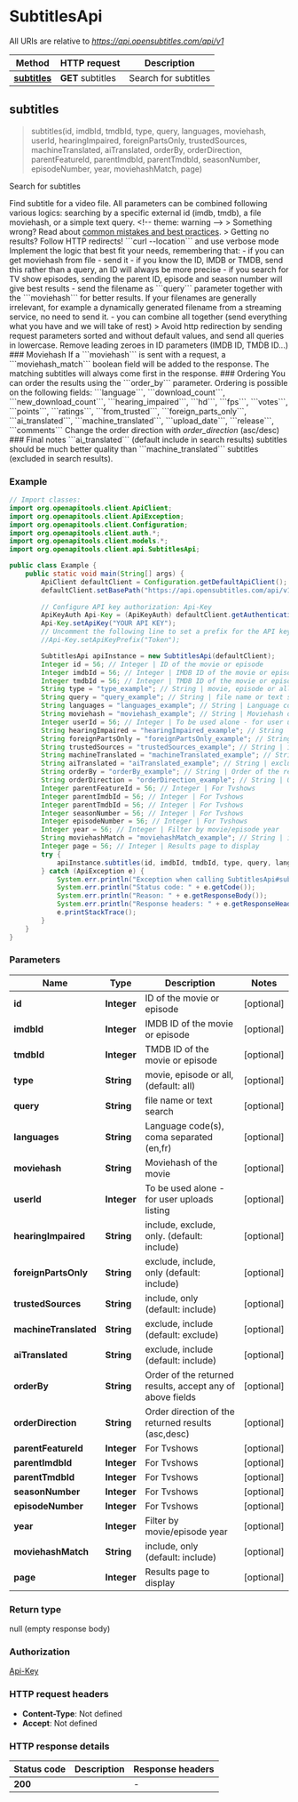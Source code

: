 # SubtitlesApi

All URIs are relative to *https://api.opensubtitles.com/api/v1*

| Method | HTTP request | Description |
|------------- | ------------- | -------------|
| [**subtitles**](SubtitlesApi.md#subtitles) | **GET** subtitles | Search for subtitles |



## subtitles

> subtitles(id, imdbId, tmdbId, type, query, languages, moviehash, userId, hearingImpaired, foreignPartsOnly, trustedSources, machineTranslated, aiTranslated, orderBy, orderDirection, parentFeatureId, parentImdbId, parentTmdbId, seasonNumber, episodeNumber, year, moviehashMatch, page)

Search for subtitles

Find subtitle for a video file. All parameters can be combined following various logics: searching by a specific external id (imdb, tmdb), a file moviehash, or a simple text query.  &lt;!-- theme: warning --&gt; &gt; Something wrong? Read about [common mistakes and best practices](docs/2-Best-Practices.md).   &gt; Getting no results? Follow HTTP redirects! &#x60;&#x60;&#x60;curl --location&#x60;&#x60;&#x60; and use verbose mode   Implement the logic that best fit your needs, remembering that: - if you can get moviehash from file - send it - if you know the ID, IMDB or TMDB, send this rather than a query, an ID will always be more precise - if you search for TV show episodes, sending the parent ID, episode and season number will give best results - send the filename as &#x60;&#x60;&#x60;query&#x60;&#x60;&#x60; parameter together with the &#x60;&#x60;&#x60;moviehash&#x60;&#x60;&#x60; for better results. If your filenames are generally irrelevant, for example a dynamically generated filename from a streaming service, no need to send it. - you can combine all together (send everything what you have and we will take of rest)   &gt; Avoid http redirection by sending request parameters sorted and without default values, and send all queries in lowercase. Remove leading zeroes in ID parameters (IMDB ID, TMDB ID...)  ### Moviehash  If a &#x60;&#x60;&#x60;moviehash&#x60;&#x60;&#x60; is sent with a request, a &#x60;&#x60;&#x60;moviehash_match&#x60;&#x60;&#x60; boolean field will be added to the response.  The matching subtitles will always come first in the response.   ### Ordering You can order the results using the &#x60;&#x60;&#x60;order_by&#x60;&#x60;&#x60; parameter. Ordering is possible on the following fields: &#x60;&#x60;&#x60;language&#x60;&#x60;&#x60;, &#x60;&#x60;&#x60;download_count&#x60;&#x60;&#x60;, &#x60;&#x60;&#x60;new_download_count&#x60;&#x60;&#x60;, &#x60;&#x60;&#x60;hearing_impaired&#x60;&#x60;&#x60;, &#x60;&#x60;&#x60;hd&#x60;&#x60;&#x60;, &#x60;&#x60;&#x60;fps&#x60;&#x60;&#x60;, &#x60;&#x60;&#x60;votes&#x60;&#x60;&#x60;, &#x60;&#x60;&#x60;points&#x60;&#x60;&#x60;, &#x60;&#x60;&#x60;ratings&#x60;&#x60;&#x60;, &#x60;&#x60;&#x60;from_trusted&#x60;&#x60;&#x60;, &#x60;&#x60;&#x60;foreign_parts_only&#x60;&#x60;&#x60;, &#x60;&#x60;&#x60;ai_translated&#x60;&#x60;&#x60;, &#x60;&#x60;&#x60;machine_translated&#x60;&#x60;&#x60;, &#x60;&#x60;&#x60;upload_date&#x60;&#x60;&#x60;, &#x60;&#x60;&#x60;release&#x60;&#x60;&#x60;, &#x60;&#x60;&#x60;comments&#x60;&#x60;&#x60;  Change the order direction with *order_direction* (asc/desc)  ### Final notes &#x60;&#x60;&#x60;ai_translated&#x60;&#x60;&#x60; (default include in search results) subtitles should be much better quality than &#x60;&#x60;&#x60;machine_translated&#x60;&#x60;&#x60; subtitles (excluded in search results).  

### Example

```java
// Import classes:
import org.openapitools.client.ApiClient;
import org.openapitools.client.ApiException;
import org.openapitools.client.Configuration;
import org.openapitools.client.auth.*;
import org.openapitools.client.models.*;
import org.openapitools.client.api.SubtitlesApi;

public class Example {
    public static void main(String[] args) {
        ApiClient defaultClient = Configuration.getDefaultApiClient();
        defaultClient.setBasePath("https://api.opensubtitles.com/api/v1");
        
        // Configure API key authorization: Api-Key
        ApiKeyAuth Api-Key = (ApiKeyAuth) defaultClient.getAuthentication("Api-Key");
        Api-Key.setApiKey("YOUR API KEY");
        // Uncomment the following line to set a prefix for the API key, e.g. "Token" (defaults to null)
        //Api-Key.setApiKeyPrefix("Token");

        SubtitlesApi apiInstance = new SubtitlesApi(defaultClient);
        Integer id = 56; // Integer | ID of the movie or episode
        Integer imdbId = 56; // Integer | IMDB ID of the movie or episode
        Integer tmdbId = 56; // Integer | TMDB ID of the movie or episode
        String type = "type_example"; // String | movie, episode or all, (default: all) 
        String query = "query_example"; // String | file name or text search
        String languages = "languages_example"; // String | Language code(s), coma separated (en,fr)
        String moviehash = "moviehash_example"; // String | Moviehash of the movie
        Integer userId = 56; // Integer | To be used alone - for user uploads listing
        String hearingImpaired = "hearingImpaired_example"; // String | include, exclude, only. (default: include)
        String foreignPartsOnly = "foreignPartsOnly_example"; // String | exclude, include, only (default: include)
        String trustedSources = "trustedSources_example"; // String | include, only (default: include)
        String machineTranslated = "machineTranslated_example"; // String | exclude, include  (default: exclude)
        String aiTranslated = "aiTranslated_example"; // String | exclude, include  (default: include)
        String orderBy = "orderBy_example"; // String | Order of the returned results, accept any of above fields
        String orderDirection = "orderDirection_example"; // String | Order direction of the returned results (asc,desc)
        Integer parentFeatureId = 56; // Integer | For Tvshows
        Integer parentImdbId = 56; // Integer | For Tvshows
        Integer parentTmdbId = 56; // Integer | For Tvshows
        Integer seasonNumber = 56; // Integer | For Tvshows 
        Integer episodeNumber = 56; // Integer | For Tvshows
        Integer year = 56; // Integer | Filter by movie/episode year
        String moviehashMatch = "moviehashMatch_example"; // String | include, only (default: include)
        Integer page = 56; // Integer | Results page to display
        try {
            apiInstance.subtitles(id, imdbId, tmdbId, type, query, languages, moviehash, userId, hearingImpaired, foreignPartsOnly, trustedSources, machineTranslated, aiTranslated, orderBy, orderDirection, parentFeatureId, parentImdbId, parentTmdbId, seasonNumber, episodeNumber, year, moviehashMatch, page);
        } catch (ApiException e) {
            System.err.println("Exception when calling SubtitlesApi#subtitles");
            System.err.println("Status code: " + e.getCode());
            System.err.println("Reason: " + e.getResponseBody());
            System.err.println("Response headers: " + e.getResponseHeaders());
            e.printStackTrace();
        }
    }
}
```

### Parameters


| Name | Type | Description  | Notes |
|------------- | ------------- | ------------- | -------------|
| **id** | **Integer**| ID of the movie or episode | [optional] |
| **imdbId** | **Integer**| IMDB ID of the movie or episode | [optional] |
| **tmdbId** | **Integer**| TMDB ID of the movie or episode | [optional] |
| **type** | **String**| movie, episode or all, (default: all)  | [optional] |
| **query** | **String**| file name or text search | [optional] |
| **languages** | **String**| Language code(s), coma separated (en,fr) | [optional] |
| **moviehash** | **String**| Moviehash of the movie | [optional] |
| **userId** | **Integer**| To be used alone - for user uploads listing | [optional] |
| **hearingImpaired** | **String**| include, exclude, only. (default: include) | [optional] |
| **foreignPartsOnly** | **String**| exclude, include, only (default: include) | [optional] |
| **trustedSources** | **String**| include, only (default: include) | [optional] |
| **machineTranslated** | **String**| exclude, include  (default: exclude) | [optional] |
| **aiTranslated** | **String**| exclude, include  (default: include) | [optional] |
| **orderBy** | **String**| Order of the returned results, accept any of above fields | [optional] |
| **orderDirection** | **String**| Order direction of the returned results (asc,desc) | [optional] |
| **parentFeatureId** | **Integer**| For Tvshows | [optional] |
| **parentImdbId** | **Integer**| For Tvshows | [optional] |
| **parentTmdbId** | **Integer**| For Tvshows | [optional] |
| **seasonNumber** | **Integer**| For Tvshows  | [optional] |
| **episodeNumber** | **Integer**| For Tvshows | [optional] |
| **year** | **Integer**| Filter by movie/episode year | [optional] |
| **moviehashMatch** | **String**| include, only (default: include) | [optional] |
| **page** | **Integer**| Results page to display | [optional] |

### Return type

null (empty response body)

### Authorization

[Api-Key](../README.md#Api-Key)

### HTTP request headers

- **Content-Type**: Not defined
- **Accept**: Not defined


### HTTP response details
| Status code | Description | Response headers |
|-------------|-------------|------------------|
| **200** |  |  -  |

